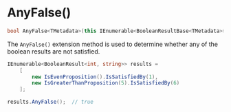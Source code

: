 ﻿# AnyFalse()

```csharp
bool AnyFalse<TMetadata>(this IEnumerable<BooleanResultBase<TMetadata>> results)
```

The `AnyFalse()` extension method is used to determine whether any of the boolean results are not satisfied.

```csharp
IEnumerable<BooleanResult<int, string>> results = 
    [
        new IsEvenProposition().IsSatisfiedBy(1),
        new IsGreaterThanProposition(5).IsSatisfiedBy(6)
    ];

results.AnyFalse();  // true
```